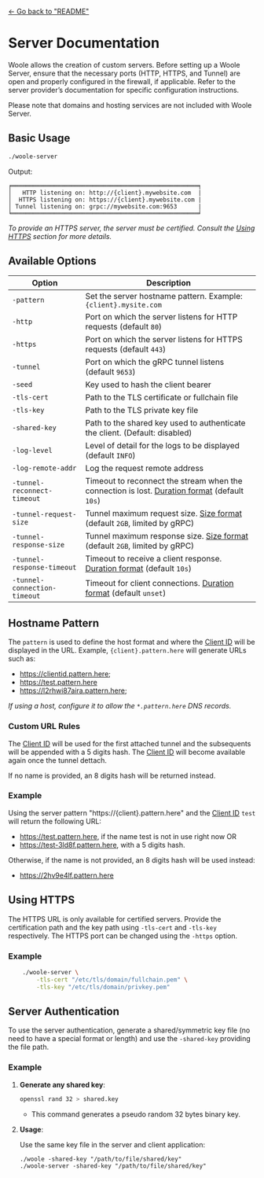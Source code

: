 [<- Go back to "README"](../README.md)

# Server Documentation

Woole allows the creation of custom servers. Before setting up a Woole Server, ensure that the necessary ports (HTTP, HTTPS, and Tunnel) are open and properly configured in the firewall, if applicable. Refer to the server provider’s documentation for specific configuration instructions.

Please note that domains and hosting services are not included with Woole Server.

## Basic Usage

```sh
./woole-server 
```

Output:
```
╒═════════════════════════════════════════════════════╕
│   HTTP listening on: http://{client}.mywebsite.com  |
│  HTTPS listening on: https://{client}.mywebsite.com |
│ Tunnel listening on: grpc://mywebsite.com:9653      |
╘═════════════════════════════════════════════════════╛
```

*To provide an HTTPS server, the server must be certified. Consult the [Using HTTPS](#using-https) section for more details.*

## Available Options

| Option                      | Description                                                                 |
|-----------------------------|-----------------------------------------------------------------------------|
| `-pattern`                  | Set the server hostname pattern. Example: `{client}.mysite.com`             |
| `-http`                     | Port on which the server listens for HTTP requests (default `80`)           |
| `-https`                    | Port on which the server listens for HTTPS requests (default `443`)         |
| `-tunnel`                   | Port on which the gRPC tunnel listens (default `9653`)                      |
| `-seed`                     | Key used to hash the client bearer                                          |
| `-tls-cert`                 | Path to the TLS certificate or fullchain file                               |
| `-tls-key`                  | Path to the TLS private key file                                            |
| `-shared-key`               | Path to the shared key used to authenticate the client. (Default: disabled) |
| `-log-level`                | Level of detail for the logs to be displayed (default `INFO`)               |
| `-log-remote-addr`          | Log the request remote address                                              |
| `-tunnel-reconnect-timeout` | Timeout to reconnect the stream when the connection is lost. [Duration format](special-types.md#duration-format) (default `10s`) |
| `-tunnel-request-size`      | Tunnel maximum request size. [Size format](special-types.md#size-format) (default `2GB`, limited by gRPC)  |
| `-tunnel-response-size`     | Tunnel maximum response size. [Size format](special-types.md#size-format) (default `2GB`, limited by gRPC) |
| `-tunnel-response-timeout`  | Timeout to receive a client response. [Duration format](special-types.md#duration-format) (default `10s`)  |
| `-tunnel-connection-timeout`| Timeout for client connections. [Duration format](special-types.md#duration-format) (default `unset`)      |

## Hostname Pattern

The `pattern` is used to define the host format and where the [Client ID](client.md#client-id) will be displayed in the URL. Example, `{client}.pattern.here` will generate URLs such as:
- https://clientid.pattern.here;
- https://test.pattern.here
- https://l2rhwi87aira.pattern.here;

*If using a host, configure it to allow the `*.pattern.here` DNS records.*

### Custom URL Rules

The [Client ID](client.md#client-id) will be used for the first attached tunnel and the subsequents will be appended with a 5 digits hash. The [Client ID](client.md#client-id) will become available again once the tunnel dettach.

If no name is provided, an 8 digits hash will be returned instead.

### Example

Using the server pattern "https://{client}.pattern.here" and the [Client ID](client.md#client-id) `test` will return the following URL:
- https://test.pattern.here, if the name test is not in use right now OR
- https://test-3ld8f.pattern.here, with a 5 digits hash.

Otherwise, if the name is not provided, an 8 digits hash will be used instead:
- https://2hv9e4lf.pattern.here

## Using HTTPS

The HTTPS URL is only available for certified servers. Provide the certification path and the key path using `-tls-cert` and `-tls-key` respectively. The HTTPS port can be changed using the `-https` option.

### Example

```sh
    ./woole-server \
        -tls-cert "/etc/tls/domain/fullchain.pem" \
        -tls-key "/etc/tls/domain/privkey.pem"
```

## Server Authentication

To use the server authentication, generate a shared/symmetric key file (no need to have a special format or length) and use the `-shared-key` providing the file path.

### **Example**

1. **Generate any shared key**:

   ```sh
   openssl rand 32 > shared.key
   ```
   - This command generates a pseudo random 32 bytes binary key.

2. **Usage**:

   Use the same key file in the server and client application:
   ```
   ./woole -shared-key "/path/to/file/shared/key"
   ./woole-server -shared-key "/path/to/file/shared/key"
   ```

